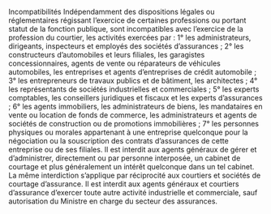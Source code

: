 Incompatibilités
Indépendamment des dispositions légales ou réglementaires régissant l’exercice de certaines professions ou portant statut de la fonction publique, sont incompatibles avec l’exercice de la profession du courtier, les activités exercées par :
1° les administrateurs, dirigeants, inspecteurs et employés des sociétés d’assurances ;
2° les constructeurs d’automobiles et leurs filiales, les garagistes concessionnaires, agents de vente ou réparateurs de véhicules automobiles, les entreprises et agents d’entreprises de crédit automobile ;
3° les entrepreneurs de travaux publics et de bâtiment, les architectes ;
4° les représentants de sociétés industrielles et commerciales ;
5° les experts comptables, les conseillers juridiques et fiscaux et les experts d’assurances ;
6° les agents immobiliers, les administrateurs de biens, les mandataires en vente ou location de fonds de commerce, les administrateurs et agents de sociétés de construction ou de promotions immobilières ;
7° les personnes physiques ou morales appartenant à une entreprise quelconque pour la négociation ou la souscription des contrats d’assurances de cette entreprise ou de ses filiales.
Il est interdit aux agents généraux de gérer et d’administrer, directement ou par personne interposée, un cabinet de courtage et plus généralement un intérêt quelconque dans un tel cabinet.
La même interdiction s’applique par réciprocité aux courtiers et sociétés de courtage d’assurance.
Il est interdit aux agents généraux et courtiers d’assurance d’exercer toute autre activité industrielle et commerciale, sauf autorisation du Ministre en charge du secteur des assurances.